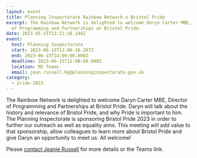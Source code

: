 ```yaml
---
layout: event
title: Planning Inspectorate Rainbow Network x Bristol Pride
excerpt: The Rainbow Network is delighted to welcome Daryn Carter MBE, Director
  of Programming and Partnerships at Bristol Pride.
date: 2023-05-31T13:21:16.146Z
event:
  host: Planning Inspectorate
  start: 2023-06-15T13:00:16.207Z
  end: 2023-06-15T14:00:00.000Z
  deadline: 2023-06-15T12:00:00.000Z
  location: MS Teams
  email: jean.russell.6g@planninginspectorate.gov.uk
category:
  - pride-2023
---
```

The Rainbow Network is delighted to welcome Daryn Carter MBE, Director of Programming and Partnerships at Bristol Pride. Daryn will talk about the history and relevance of Bristol Pride, and why Pride is important to him. The Planning Inspectorate is sponsoring Bristol Pride 2023 in order to further our outreach as well as equality aims. This meeting will add value to that sponsorship, allow colleagues to learn more about Bristol Pride and give Daryn an opportunity to meet us. All welcome! 

Please [contact Jeanie Russell](jean.russell.6g@planninginspectorate.gov.uk) for more details or the Teams link.
